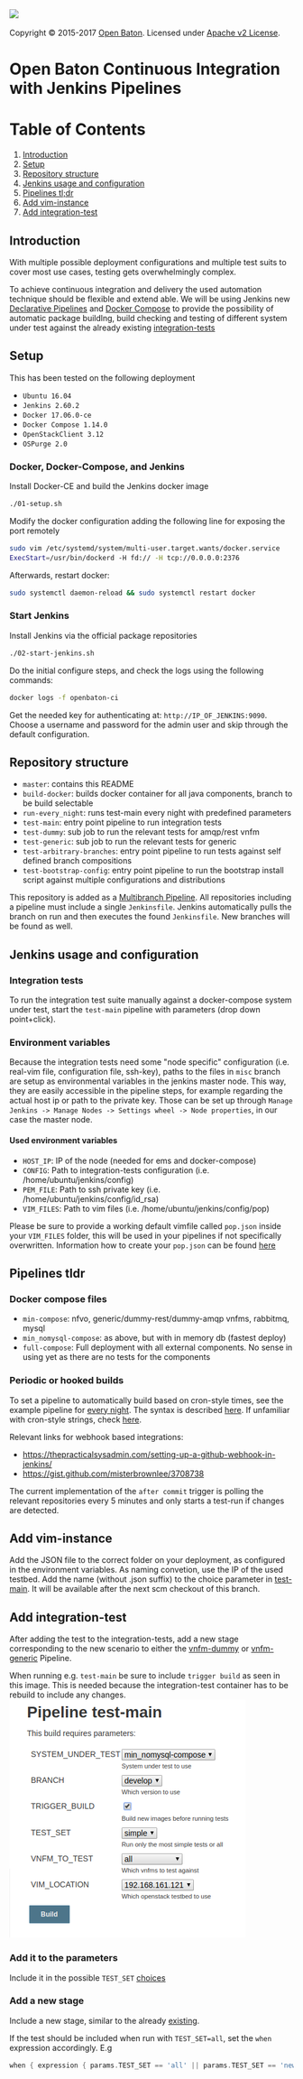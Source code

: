  <img src="https://raw.githubusercontent.com/openbaton/openbaton.github.io/master/images/openBaton.png" width="250"/>

  Copyright © 2015-2017 [Open Baton](http://openbaton.org).
  Licensed under [Apache v2 License](http://www.apache.org/licenses/LICENSE-2.0).



# Open Baton Continuous Integration with Jenkins Pipelines

# Table of Contents
1. [Introduction](#introduction)
2. [Setup](#setup)
3. [Repository structure](#repository-structure)
4. [Jenkins usage and configuration](#jenkins-usage-and-configuration)
5. [Pipelines tl;dr](#pipelines-tldr)
6. [Add vim-instance](#add-vim-instance)
7. [Add integration-test](#add-integration-test)

## Introduction
With multiple possible deployment configurations and multiple test suits to cover most use cases, testing gets overwhelmingly complex.

To achieve continuous integration and delivery the used automation technique should be flexible and extend able.
We will be using Jenkins new [Declarative Pipelines](https://jenkins.io/doc/book/pipeline/) and [Docker Compose](https://docs.docker.com/compose/) to provide the possibility of automatic package buildlng, build checking and testing of different system under test against the already existing [integration-tests](https://github.com/openbaton/integration-tests)

## Setup
This has been tested on the following deployment
- `Ubuntu 16.04`
- `Jenkins 2.60.2`
- `Docker 17.06.0-ce`
- `Docker Compose 1.14.0`
- `OpenStackClient 3.12`
- `OSPurge 2.0`

### Docker, Docker-Compose, and Jenkins

Install Docker-CE and build the Jenkins docker image

```bash
./01-setup.sh
```

Modify the docker configuration adding the following line for exposing the port remotely

```bash
sudo vim /etc/systemd/system/multi-user.target.wants/docker.service
ExecStart=/usr/bin/dockerd -H fd:// -H tcp://0.0.0.0:2376
```

Afterwards, restart docker:

```bash
sudo systemctl daemon-reload && sudo systemctl restart docker
```

### Start Jenkins

Install Jenkins via the official package repositories

```bash
./02-start-jenkins.sh
```

Do the initial configure steps, and check the logs using the following commands:

```bash
docker logs -f openbaton-ci
```

Get the needed key for authenticating at: `http://IP_OF_JENKINS:9090`. Choose a username and password for the admin user and skip through the default configuration.

## Repository structure
- `master`: contains this README
- `build-docker`: builds docker container for all java components, branch to be build selectable
- `run-every_night`: runs test-main every night with predefined parameters
- `test-main`: entry point pipeline to run integration tests
- `test-dummy`: sub job to run the relevant tests for amqp/rest vnfm
- `test-generic`: sub job to run the relevant tests for generic
- `test-arbitrary-branches`: entry point pipeline to run tests against self defined branch compositions
- `test-bootstrap-config`: entry point pipeline to run the bootstrap install script against multiple configurations and distributions

This repository is added as a [Multibranch Pipeline](https://jenkins.io/doc/book/pipeline/multibranch/). All repositories including a pipeline must include a single `Jenkinsfile`. Jenkins automatically pulls the branch on run and then executes the found `Jenkinsfile`. New branches will be found as well.

## Jenkins usage and configuration
### Integration tests
To run the integration test suite manually against a docker-compose system under test, start the `test-main` pipeline with parameters (drop down point+click).

### Environment variables
Because the integration tests need some "node specific" configuration (i.e. real-vim file, configuration file, ssh-key), paths to the files in `misc` branch are setup as environmental variables in the jenkins master node. This way, they are easily accessible in the pipeline steps, for example regarding the actual host ip or path to the private key. Those can be set up through `Manage Jenkins -> Manage Nodes -> Settings wheel -> Node properties`, in our case the master node.

#### Used environment variables
- `HOST_IP`: IP of the node (needed for ems and docker-compose)
- `CONFIG`: Path to integration-tests configuration (i.e. /home/ubuntu/jenkins/config)
- `PEM_FILE`: Path to ssh private key (i.e. /home/ubuntu/jenkins/config/id_rsa)
- `VIM_FILES`: Path to vim files (i.e. /home/ubuntu/jenkins/config/pop)

Please be sure to provide a working default vimfile called `pop.json` inside your `VIM_FILES` folder, this will be used in your pipelines if not specifically overwritten. Information how to create your `pop.json` can be found [here](https://openbaton.github.io/documentation/pop-registration/)
## Pipelines tldr
### Docker compose files
- `min-compose`: nfvo, generic/dummy-rest/dummy-amqp vnfms, rabbitmq, mysql
- `min_nomysql-compose`: as above, but with in memory db (fastest deploy)
- `full-compose`: Full deployment with all external components. No sense in using yet as there are no tests for the components

### Periodic or hooked builds
To set a pipeline to automatically build based on cron-style times, see the example pipeline for [every night](https://github.com/openbaton/openbaton-ci/blob/dd58f3f88719edee5b453fd2aac34bad95da7c0a/Jenkinsfile#L8). The syntax is described [here](https://jenkins.io/doc/book/pipeline/syntax/#triggers). If unfamiliar with cron-style strings, check [here](https://crontab-generator.org/).

Relevant links for webhook based integrations:
- https://thepracticalsysadmin.com/setting-up-a-github-webhook-in-jenkins/
- https://gist.github.com/misterbrownlee/3708738

The current implementation of the `after commit` trigger is polling the relevant repositories every 5 minutes and only starts a test-run if changes are detected.

## Add vim-instance
Add the JSON file to the correct folder on your deployment, as configured in the environment variables. As naming convetion, use the IP of the used testbed. Add the name (without .json suffix) to the choice parameter in [test-main](https://github.com/openbaton/openbaton-ci/blob/3b51eb23716174650fa50a2ee6aa39e6f4bdfe75/Jenkinsfile#L31). It will be available after the next scm checkout of this branch.

## Add integration-test
After adding the test to the integration-tests, add a new stage corresponding to the new scenario to either the [vnfm-dummy](https://github.com/openbaton/openbaton-ci/blob/23f21a5d2e70248b9f365fc9ba8c175b284a3efc/Jenkinsfile#L6) or [vnfm-generic](https://github.com/openbaton/openbaton-ci/blob/280abc2178442318e86bda19660ab6b13f04230b/Jenkinsfile#L6) Pipeline.

When running e.g. `test-main` be sure to include `trigger build` as seen in this image. This is needed because the integration-test container has to be rebuild to include any changes.
![](./img/trigger-build.png)

### Add it to the parameters
Include it in the possible `TEST_SET` [choices](https://github.com/openbaton/openbaton-ci/blob/280abc2178442318e86bda19660ab6b13f04230b/Jenkinsfile#L6)
### Add a new stage
Include a new stage, similar to the already [existing](https://github.com/openbaton/openbaton-ci/blob/280abc2178442318e86bda19660ab6b13f04230b/Jenkinsfile#L30).

If the test should be included when run with `TEST_SET=all`, set the `when` expression accordingly. E.g

```groovy
when { expression { params.TEST_SET == 'all' || params.TEST_SET == 'new-test'} }
```
